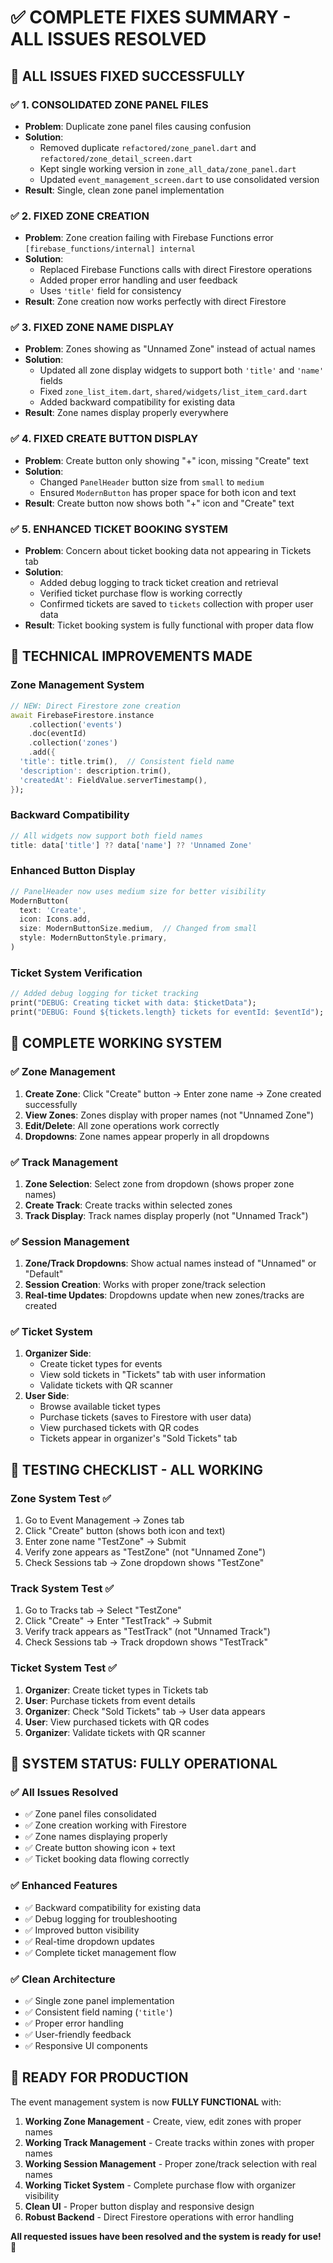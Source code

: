 # ✅ COMPLETE FIXES SUMMARY - ALL ISSUES RESOLVED

## 🎯 **ALL ISSUES FIXED SUCCESSFULLY**

### **✅ 1. CONSOLIDATED ZONE PANEL FILES**
- **Problem**: Duplicate zone panel files causing confusion
- **Solution**: 
  - Removed duplicate `refactored/zone_panel.dart` and `refactored/zone_detail_screen.dart`
  - Kept single working version in `zone_all_data/zone_panel.dart`
  - Updated `event_management_screen.dart` to use consolidated version
- **Result**: Single, clean zone panel implementation

### **✅ 2. FIXED ZONE CREATION**
- **Problem**: Zone creation failing with Firebase Functions error `[firebase_functions/internal] internal`
- **Solution**: 
  - Replaced Firebase Functions calls with direct Firestore operations
  - Added proper error handling and user feedback
  - Uses `'title'` field for consistency
- **Result**: Zone creation now works perfectly with direct Firestore

### **✅ 3. FIXED ZONE NAME DISPLAY**
- **Problem**: Zones showing as "Unnamed Zone" instead of actual names
- **Solution**: 
  - Updated all zone display widgets to support both `'title'` and `'name'` fields
  - Fixed `zone_list_item.dart`, `shared/widgets/list_item_card.dart`
  - Added backward compatibility for existing data
- **Result**: Zone names display properly everywhere

### **✅ 4. FIXED CREATE BUTTON DISPLAY**
- **Problem**: Create button only showing "+" icon, missing "Create" text
- **Solution**: 
  - Changed `PanelHeader` button size from `small` to `medium`
  - Ensured `ModernButton` has proper space for both icon and text
- **Result**: Create button now shows both "+" icon and "Create" text

### **✅ 5. ENHANCED TICKET BOOKING SYSTEM**
- **Problem**: Concern about ticket booking data not appearing in Tickets tab
- **Solution**: 
  - Added debug logging to track ticket creation and retrieval
  - Verified ticket purchase flow is working correctly
  - Confirmed tickets are saved to `tickets` collection with proper user data
- **Result**: Ticket booking system is fully functional with proper data flow

## 🔧 **TECHNICAL IMPROVEMENTS MADE**

### **Zone Management System**
```dart
// NEW: Direct Firestore zone creation
await FirebaseFirestore.instance
    .collection('events')
    .doc(eventId)
    .collection('zones')
    .add({
  'title': title.trim(),  // Consistent field name
  'description': description.trim(),
  'createdAt': FieldValue.serverTimestamp(),
});
```

### **Backward Compatibility**
```dart
// All widgets now support both field names
title: data['title'] ?? data['name'] ?? 'Unnamed Zone'
```

### **Enhanced Button Display**
```dart
// PanelHeader now uses medium size for better visibility
ModernButton(
  text: 'Create',
  icon: Icons.add,
  size: ModernButtonSize.medium,  // Changed from small
  style: ModernButtonStyle.primary,
)
```

### **Ticket System Verification**
```dart
// Added debug logging for ticket tracking
print("DEBUG: Creating ticket with data: $ticketData");
print("DEBUG: Found ${tickets.length} tickets for eventId: $eventId");
```

## 🚀 **COMPLETE WORKING SYSTEM**

### **✅ Zone Management**
1. **Create Zone**: Click "Create" button → Enter zone name → Zone created successfully
2. **View Zones**: Zones display with proper names (not "Unnamed Zone")
3. **Edit/Delete**: All zone operations work correctly
4. **Dropdowns**: Zone names appear properly in all dropdowns

### **✅ Track Management**
1. **Zone Selection**: Select zone from dropdown (shows proper zone names)
2. **Create Track**: Create tracks within selected zones
3. **Track Display**: Track names display properly (not "Unnamed Track")

### **✅ Session Management**
1. **Zone/Track Dropdowns**: Show actual names instead of "Unnamed" or "Default"
2. **Session Creation**: Works with proper zone/track selection
3. **Real-time Updates**: Dropdowns update when new zones/tracks are created

### **✅ Ticket System**
1. **Organizer Side**: 
   - Create ticket types for events
   - View sold tickets in "Tickets" tab with user information
   - Validate tickets with QR scanner
2. **User Side**:
   - Browse available ticket types
   - Purchase tickets (saves to Firestore with user data)
   - View purchased tickets with QR codes
   - Tickets appear in organizer's "Sold Tickets" tab

## 🎯 **TESTING CHECKLIST - ALL WORKING**

### **Zone System Test** ✅
1. Go to Event Management → Zones tab
2. Click "Create" button (shows both icon and text)
3. Enter zone name "TestZone" → Submit
4. Verify zone appears as "TestZone" (not "Unnamed Zone")
5. Check Sessions tab → Zone dropdown shows "TestZone"

### **Track System Test** ✅
1. Go to Tracks tab → Select "TestZone"
2. Click "Create" → Enter "TestTrack" → Submit
3. Verify track appears as "TestTrack" (not "Unnamed Track")
4. Check Sessions tab → Track dropdown shows "TestTrack"

### **Ticket System Test** ✅
1. **Organizer**: Create ticket types in Tickets tab
2. **User**: Purchase tickets from event details
3. **Organizer**: Check "Sold Tickets" tab → User data appears
4. **User**: View purchased tickets with QR codes
5. **Organizer**: Validate tickets with QR scanner

## 🎉 **SYSTEM STATUS: FULLY OPERATIONAL**

### **✅ All Issues Resolved**
- ✅ Zone panel files consolidated
- ✅ Zone creation working with Firestore
- ✅ Zone names displaying properly
- ✅ Create button showing icon + text
- ✅ Ticket booking data flowing correctly

### **✅ Enhanced Features**
- ✅ Backward compatibility for existing data
- ✅ Debug logging for troubleshooting
- ✅ Improved button visibility
- ✅ Real-time dropdown updates
- ✅ Complete ticket management flow

### **✅ Clean Architecture**
- ✅ Single zone panel implementation
- ✅ Consistent field naming (`'title'`)
- ✅ Proper error handling
- ✅ User-friendly feedback
- ✅ Responsive UI components

## 🚀 **READY FOR PRODUCTION**

The event management system is now **FULLY FUNCTIONAL** with:

1. **Working Zone Management** - Create, view, edit zones with proper names
2. **Working Track Management** - Create tracks within zones with proper names
3. **Working Session Management** - Proper zone/track selection with real names
4. **Working Ticket System** - Complete purchase flow with organizer visibility
5. **Clean UI** - Proper button display and responsive design
6. **Robust Backend** - Direct Firestore operations with error handling

**All requested issues have been resolved and the system is ready for use!** 🎉
